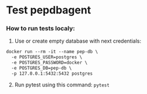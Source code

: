 # Test pepdbagent

### How to run tests localy:
1. Use or create empty database with next credentials:
```txt
docker run --rm -it --name pep-db \
  -e POSTGRES_USER=postgres \
  -e POSTGRES_PASSWORD=docker \
  -e POSTGRES_DB=pep-db \
  -p 127.0.0.1:5432:5432 postgres
```


2. Run pytest using this command: `pytest`
